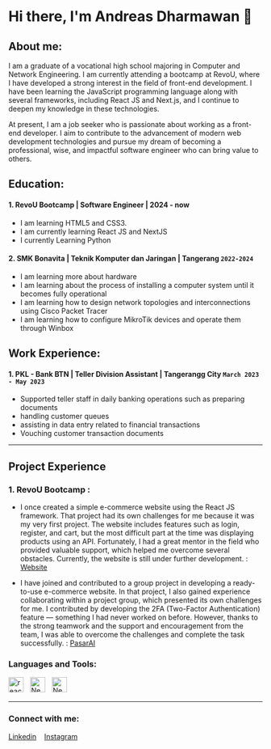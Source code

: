 # Hi there, I'm Andreas Dharmawan 👋
## About me:
I am a graduate of a vocational high school majoring in Computer and Network Engineering. I am currently attending a bootcamp at RevoU, where I have developed a strong interest in the field of front-end development. I have been learning the JavaScript programming language along with several frameworks, including React JS and Next.js, and I continue to deepen my knowledge in these technologies.

At present, I am a job seeker who is passionate about working as a front-end developer. I aim to contribute to the advancement of modern web development technologies and pursue my dream of becoming a professional, wise, and impactful software engineer who can bring value to others.


## Education:

#### 1. RevoU Bootcamp | Software Engineer | 2024 - now
   - I am learning HTML5 and CSS3.
   - I am currently learning React JS and NextJS
   - I currently Learning Python 
 #### 2. SMK Bonavita | Teknik Komputer dan Jaringan | Tangerang `2022-2024`
   - I am learning more about hardware
   - I am learning about the process of installing a computer system until it becomes fully operational
   - I am learning how to design network topologies and interconnections using Cisco Packet Tracer
   - I am learning how to configure MikroTik devices and operate them through Winbox

## Work Experience:
#### 1. PKL - Bank BTN |  Teller Division Assistant | Tangerangg City `March 2023 - May 2023`
   - Supported teller staff in daily banking operations such as preparing documents
   -  handling customer queues
   -  assisting in data entry related to financial transactions
   -  Vouching customer transaction documents
  
---

## Project Experience
### 1. RevoU Bootcamp :
  - I once created a simple e-commerce website using the React JS framework. That project had its own challenges for me because it was my very first project. The website includes features such as login, register, and cart, but the most difficult part at the time was displaying products using an API. Fortunately, I had a great mentor in the field who provided valuable support, which helped me overcome several obstacles. Currently, the website is still under further development. : [Website](https://github.com/revou-fsse-oct24/milestone-2-iteration-DREWW30)
    
  - I have joined and contributed to a group project in developing a ready-to-use e-commerce website. In that project, I also gained experience collaborating within a project group, which presented its own challenges for me. I contributed by developing the 2FA (Two-Factor Authentication) feature — something I had never worked on before. However, thanks to the strong teamwork and the support and encouragement from the team, I was able to overcome the challenges and complete the task successfully. : [PasarAI](https://github.com/ClementHansel/pasarAI)



### Languages and Tools:
[<img align="left" alt="react" width="30px" src="https://upload.wikimedia.org/wikipedia/commons/thumb/a/a7/React-icon.svg/640px-React-icon.svg.png" style="padding-right:10px;" />][webdev]
[<img align="left" alt="NextJS" width="30px" src="https://logowik.com/content/uploads/images/nextjs2106.logowik.com.webp" style="padding-right:10px;" />][webdev]
[<img align="left" alt="NextJS" width="30px" src="https://upload.wikimedia.org/wikipedia/commons/thumb/9/9a/Visual_Studio_Code_1.35_icon.svg/640px-Visual_Studio_Code_1.35_icon.svg.png" style="padding-right:10px;" />][webdev]



<br />
<br />

---
### Connect with me:
 [Linkedin](https://www.linkedin.com/in/andreasdharmawan30/)
&nbsp;&nbsp;
[Instagram](https://www.instagram.com/dreww__30/)


[webdev]: https://github.com/DREWW30/DREWW30
